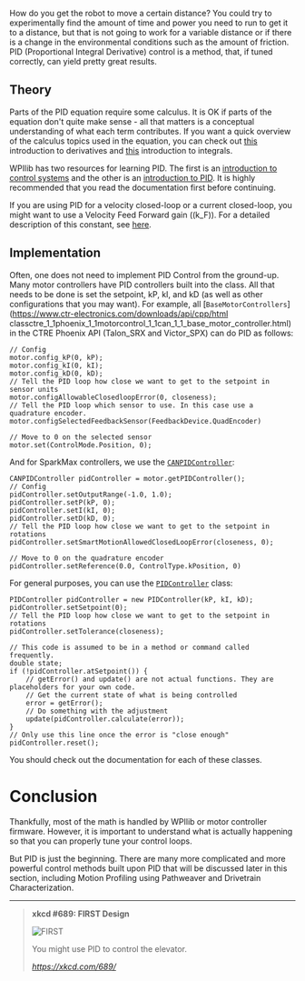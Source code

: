 How do you get the robot to move a certain distance? You could try to experimentally find the amount of time and power you need to run to get it to a distance, but that is not going to work for a variable distance or if there is a change in the environmental conditions such as the amount of friction. PID (Proportional Integral Derivative) control is a method, that, if tuned correctly, can yield pretty great results.

## Theory
Parts of the PID equation require some calculus. It is OK if parts of the equation don't quite make sense - all that matters is a conceptual understanding of what each term contributes. If you want a quick overview of the calculus topics used in the equation, you can check out [this](https://www.mathsisfun.com/calculus/derivatives-introduction.html) introduction to derivatives and [this](https://www.mathsisfun.com/calculus/integration-introduction.html) introduction to integrals.

WPIlib has two resources for learning PID. The first is an [introduction to control systems](https://docs.wpilib.org/en/stable/docs/software/advanced-control/introduction/control-system-basics.html) and the other is an [introduction to PID](https://docs.wpilib.org/en/stable/docs/software/advanced-control/introduction/introduction-to-pid.html). It is highly recommended that you read the documentation first before continuing.

If you are using PID for a velocity closed-loop or a current closed-loop, you might want to use a Velocity Feed Forward gain (\(k_F\)). For a detailed description of this constant, see [here](https://phoenix-documentation.readthedocs.io/en/latest/ch16_ClosedLoop.html?highlight=kf#calculating-velocity-feed-forward-gain-kf). 

## Implementation
Often, one does not need to implement PID Control from the ground-up. Many motor controllers have PID controllers built into the class. All that needs to be done is set the setpoint, kP, kI, and kD (as well as other configurations that you may want). For example, all [`BaseMotorControllers`](https://www.ctr-electronics.com/downloads/api/cpp/html classctre_1_1phoenix_1_1motorcontrol_1_1can_1_1_base_motor_controller.html) in the CTRE Phoenix API (Talon_SRX and Victor_SPX) can do PID as follows:

```
// Config
motor.config_kP(0, kP);
motor.config_kI(0, kI);
motor.config_kD(0, kD);
// Tell the PID loop how close we want to get to the setpoint in sensor units
motor.configAllowableClosedloopError(0, closeness);
// Tell the PID loop which sensor to use. In this case use a quadrature encoder. motor.configSelectedFeedbackSensor(FeedbackDevice.QuadEncoder)

// Move to 0 on the selected sensor
motor.set(ControlMode.Position, 0);
```

And for SparkMax controllers, we use the [`CANPIDController`](https://revrobotics.com/content/sw/max/sw-docs/java/com/revrobotics/CANPIDController.html):
```
CANPIDController pidController = motor.getPIDController();
// Config
pidController.setOutputRange(-1.0, 1.0);
pidController.setP(kP, 0);
pidController.setI(kI, 0);
pidController.setD(kD, 0);
// Tell the PID loop how close we want to get to the setpoint in rotations
pidController.setSmartMotionAllowedClosedLoopError​(closeness, 0);

// Move to 0 on the quadrature encoder
pidController.setReference​(0.0, ControlType.kPosition, 0)
```

For general purposes, you can use the [`PIDController`](https://first.wpi.edu/FRC/roborio/release/docs/java/edu/wpi/first/wpilibj/controller/PIDController.html) class:
```
PIDController pidController = new PIDController(kP, kI, kD);
pidController.setSetpoint(0);
// Tell the PID loop how close we want to get to the setpoint in rotations
pidController.setTolerance(closeness);

// This code is assumed to be in a method or command called frequently.
double state;
if (!pidController.atSetpoint()) {
    // getError() and update() are not actual functions. They are placeholders for your own code.
    // Get the current state of what is being controlled
    error = getError(); 
    // Do something with the adjustment
    update(pidController.calculate(error));
}
// Only use this line once the error is "close enough"
pidController.reset();
```

You should check out the documentation for each of these classes.

# Conclusion
Thankfully, most of the math is handled by WPIlib or motor controller firmware. However, it is important to understand what is actually happening so that you can properly tune your control loops.

But PID is just the beginning. There are many more complicated and more powerful control methods built upon PID that will be discussed later in this section, including Motion Profiling using Pathweaver and Drivetrain Characterization.

***

> **xkcd #689: FIRST Design**
> 
> ![FIRST](https://imgs.xkcd.com/comics/first_design.png)
> 
> You might use PID to control the elevator.
>
> _<https://xkcd.com/689/>_